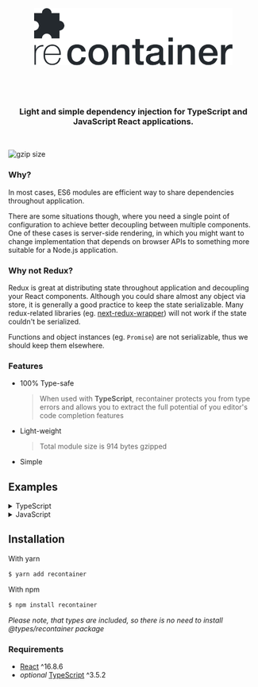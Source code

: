 <p align="center" style="margin: 80px 0">
  <img src="./assets/logo.svg" width="400px" height="115px" alt="recontainer" />
</p>

<h3 align="center" color="#24292e">
  Light and simple dependency injection for TypeScript and JavaScript React applications.
</h3>

<br>

![gzip size](https://img.shields.io/badge/gzipped-914B-green.svg)


### Why?

In most cases, ES6 modules are efficient way to share dependencies throughout application. 

There are some situations though, where you need a single point of configuration to achieve better decoupling between multiple components. One of these cases is server-side rendering, in which you might want to change implementation that depends on browser APIs to something more suitable for a Node.js application.

### Why not Redux?

Redux is great at distributing state throughout application and decoupling your React components. Although you could share almost any object via store, it is generally a good practice to keep the state serializable. Many redux-related libraries (eg. [next-redux-wrapper](https://github.com/kirill-konshin/next-redux-wrapper)) will not work if the state couldn't be serialized.

Functions and object instances (eg. `Promise`) are not serializable, thus we should keep them elsewhere.

### Features

* 100% Type-safe
  > When used with **TypeScript**, recontainer protects you from type errors and allows you to extract the full potential of you editor's code completion features
* Light-weight
  > Total module size is 914 bytes gzipped
* Simple


## Examples

<details>
<summary>TypeScript</summary>

<br>

> types.ts
```typescript
export interface User {
  id: string;
  name: string;
}
```

<br>

> container.ts
```typescript
import { createInject, ContainerConfig } from 'recontainer';
import { User } from './types';

export interface Dependencies {
  user: User;
  greeting: string;
  greetingProvider: (user: User) => string;
}

const user = {
  id: 'john-doe',
  name: 'John Doe',
};

export const config: ContainerConfig<Dependencies> = {
  user: () => user,
  greetingProvider: () => (user: User) => `Hello ${user.name}!`,
  greeting: container => {
    const greetingFactory = container.get('greetingProvider');
    const user = container.get('user');

    return greetingProvider(user);
  },
};

export const inject = createInject<Dependencies>(); // createInject function creates type-aware `inject` higher order component
```

<br>

> Greeter.tsx
<details open>
<summary>Using <b>inject</b></summary>

```tsx
import * as React from 'react';
import { inject } from './container';

interface GreeterProps {
  greeting: string;
  user: User;
}

const Greeter: React.FunctionComponent<GreeterProps> = ({
  user,
  greeting,
}) => (
  <div>
    <h1>{greeting}</h1>
    ID: {user.id}
  </div>
);

export default inject('greeting', 'user')(Greeter);
```
</details>

<details>
<summary>Using <b>withContainer</b></summary>

```tsx
import * as React from 'react';
import { withContainer, ContainerProps } from 'recontainer';
import { Dependencies } from './container';

interface GreeterProps extends ContainerProps<Dependencies> {
  
}

const Greeter: React.FunctionComponent<GreeterProps> = ({
  container
}) => (
  <div>
    <h1>{container.get('greeting')}</h1>
    ID: {container.get('user').id}
  </div>
);

export default withContainer(Greeter);
```
</details>

<br>

> App.tsx
```tsx
import * as React from 'react';
import { createContainer } from 'recontainer';
import { config } from './container';
import Greeter from './Greeter';

const container = createContainer(config);

export const App: React.FunctionComponent = () => (
  <ContainerProvider container={container}>
    <Greeter />
    {/* 
        <div>
          <h1>Hello John Doe!</h1>
          ID: john-doe
        </div>
    */}
  </ContainerProvider>
);
```
</details>



<details>
<summary>JavaScript</summary>

<br>

> container.js
```javascript
import { createInject } from 'recontainer';

const user = {
  id: 'john-doe',
  name: 'John Doe',
};

export const config = {
  user: () => user,
  greetingProvider: () => user => `Hello ${user.name}!`,
  greeting: container => {
    const greetingFactory = container.get('greetingProvider');
    const user = container.get('user');

    return greetingProvider(user);
  },
};

export const inject = createInject(); // createInject function creates `inject` higher order component
```

<br>

> Greeter.jsx
<details open>
<summary>Using <b>inject</b></summary>

```jsx
import React from 'react';
import { inject } from './container';

const Greeter = ({
  user,
  greeting,
}) => (
  <div>
    <h1>{greeting}</h1>
    ID: {user.id}
  </div>
);

export default inject('greeting', 'user')(Greeter);
```
</details>

<details>
<summary>Using <b>withContainer</b></summary>

```jsx
import React from 'react';
import { withContainer } from 'recontainer';

const Greeter = ({
  container
}) => (
  <div>
    <h1>{container.get('greeting')}</h1>
    ID: {container.get('user').id}
  </div>
);

export default withContainer(Greeter);
```
</details>

<br>

> App.jsx
```jsx
import React from 'react';
import { createContainer } from 'recontainer';
import { config } from './container';
import Greeter from './Greeter';

const container = createContainer(config);

export const App = () => (
  <ContainerProvider container={container}>
    <Greeter />
    {/* 
        <div>
          <h1>Hello John Doe!</h1>
          ID: john-doe
        </div>
    */}
  </ContainerProvider>
);
```
</details>

## Installation

With yarn
```sh
$ yarn add recontainer
```

With npm
```sh
$ npm install recontainer
```

*Please note, that types are included, so there is no need to install @types/recontainer package*

### Requirements

* [React](https://github.com/facebook/react/) ^16.8.6
* *optional* [TypeScript](https://github.com/microsoft/TypeScript) ^3.5.2